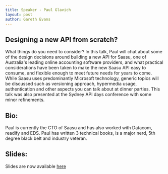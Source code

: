 ```yaml
---
title: Speaker - Paul Glavich
layout: post
author: Gareth Evans
---
```


## Designing a new API from scratch?
 
What things do you need to consider? In this talk, Paul will chat about some of the design decisions around building a new API for Saasu, one of Australia's leading online accounting software providers, and what practical considerations have been taken to make the new Saasu API easy to consume, and flexible enough to meet future needs for years to come. While Saasu uses predominantly Microsoft technology, generic topics will be discussed such as versioning approach, hypermedia usage, authentication and other aspects you can talk about at dinner parties. This talk was also presented at the Sydney API days conference with some minor refinements.

## Bio:

Paul is currently the CTO of Saasu and has also worked with Datacom, readify and EDS. Paul has written 3 technical books, is a major nerd, 5th degree black belt and industry veteran.

## Slides:
 
Slides are now available [here](http://apidaysnz.s3-website-ap-southeast-2.amazonaws.com/glavich.pdf)
